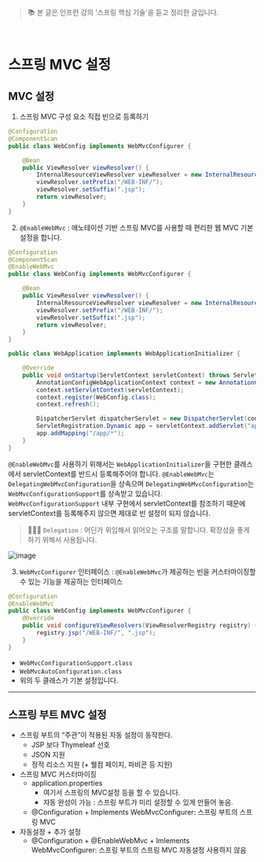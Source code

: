 > 📚 본 글은 인프런 강의 '스프링 핵심 기술'을 듣고 정리한 글입니다. 

<br>

# **스프링 MVC 설정**

## **MVC 설정**
1. 스프링 MVC 구성 요소 직접 빈으로 등록하기
```java
@Configuration
@ComponentScan
public class WebConfig implements WebMvcConfigurer {

    @Bean
    public ViewResolver viewResolver() {
        InternalResourceViewResolver viewResolver = new InternalResourceViewResolver();
        viewResolver.setPrefix("/WEB-INF/");
        viewResolver.setSuffix(".jsp");
        return viewResolver;
    }
}

```
2. `@EnableWebMvc` : 애노테이션 기반 스프링 MVC를 사용할 때 편리한 웹 MVC 기본 설정을 합니다. 
```java
@Configuration
@ComponentScan
@EnableWebMvc
public class WebConfig implements WebMvcConfigurer {

    @Bean
    public ViewResolver viewResolver() {
        InternalResourceViewResolver viewResolver = new InternalResourceViewResolver();
        viewResolver.setPrefix("/WEB-INF/");
        viewResolver.setSuffix(".jsp");
        return viewResolver;
    }
}

```
```java
public class WebApplication implements WebApplicationInitializer {

    @Override
    public void onStartup(ServletContext servletContext) throws ServletException {
        AnnotationConfigWebApplicationContext context = new AnnotationConfigWebApplicationContext();
        context.setServletContext(servletContext);
        context.register(WebConfig.class);
        context.refresh();

        DispatcherServlet dispatcherServlet = new DispatcherServlet(context);
        ServletRegistration.Dynamic app = servletContext.addServlet("app", dispatcherServlet);
        app.addMapping("/app/*");
    }
}
```
`@EnableWebMvc`를 사용하기 위해서는 `WebApplicationInitializer`을 구현한 클래스에서 servletContext를 반드시 등록해주어야 합니다. `@EnableWebMvc`는 `DelegatingWebMvcConfiguration`을 상속으며 `DelegatingWebMvcConfiguration`는 `WebMvcConfigurationSupport`를 상속받고 있습니다. `WebMvcConfigurationSupport` 내부 구현에서 servletContext를 참조하기 때문에 servletContext를 등록해주지 않으면 제대로 빈 설정이 되지 않습니다.  

> 🕵🏻‍♂️ `Delegation` : 어딘가 위임해서 읽어오는 구조를 말합니다. 확장성을 좋게 하기 위해서 사용됩니다. 

![image](https://user-images.githubusercontent.com/63777714/143907380-db7520f3-3639-4979-b12b-3ea4bcdc0e7d.png)

3. `WebMvcConfigurer` 인터페이스 : `@EnableWebMvc`가 제공하는 빈을 커스터마이징할 수 있는 기능을 제공하는 인터페이스
```java
@Configuration
@EnableWebMvc
public class WebConfig implements WebMvcConfigurer {
    @Override
    public void configureViewResolvers(ViewResolverRegistry registry) {
        registry.jsp("/WEB-INF/", ".jsp");
    }
}

```
- `WebMvcConfigurationSupport.class`
- `WebMvcAutoConfiguration.class`
- 위의 두 클래스가 기본 설정입니다. 

---
## **스프링 부트 MVC 설정**
* 스프링 부트의 “주관”이 적용된 자동 설정이 동작한다.
    * JSP 보다 Thymeleaf 선호
    * JSON 지원
    * 정적 리소스 지원 (+ 웰컴 페이지, 파비콘 등 지원)
* 스프링 MVC 커스터마이징
    * application.properties
        - 여기서 스프링의 MVC설정 등을 할 수 있습니다.
        - 자동 완성이 가능 : 스프링 부트가 미리 설정할 수 있게 만들어 놓음.
    * @Configuration + Implements WebMvcConfigurer: 스프링 부트의 스프링 MVC
* 자동설정 + 추가 설정
    * @Configuration + @EnableWebMvc + Imlements WebMvcConfigurer: 스프링 부트의
스프링 MVC 자동설정 사용하지 않음
